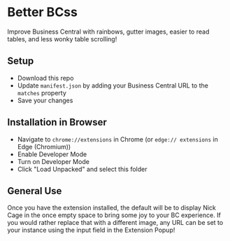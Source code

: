 # Better BCss

Improve Business Central with rainbows, gutter images, easier to read tables, and less wonky table scrolling!

## Setup

- Download this repo
- Update `manifest.json` by adding your Business Central URL to the `matches` property
- Save your changes

## Installation in Browser

- Navigate to `chrome://extensions` in Chrome (or `edge:// extensions` in Edge (Chromium))
- Enable Developer Mode
- Turn on Developer Mode
- Click "Load Unpacked" and select this folder

## General Use

Once you have the extension installed, the default will be to display Nick Cage in the once empty space to bring some joy to your BC experience. If you would rather replace that with a different image, any URL can be set to your instance using the input field in the Extension Popup!

